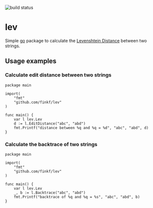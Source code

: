 ![build status](https://travis-ci.org/finkf/lev.svg?branch=master)
# lev
Simple [go](https://golang.org) package to calculate the
[Levenshtein Distance](https://en.wikipedia.org/wiki/Levenshtein_distance)
between two strings.

## Usage examples
### Calculate edit distance between two strings
```golang
package main

import(
	"fmt"
	"github.com/finkf/lev"
)

func main() {
	var l lev.Lev
	d := l.EditDistance("abc", "abd")
	fmt.Printf("distance between %q and %q = %d", "abc", "abd", d)
}
```
### Calculate the backtrace of two strings
```golang
package main

import(
	"fmt"
	"github.com/finkf/lev"
)

func main() {
	var l lev.Lev
	_, b := l.Backtrace("abc", "abd")
	fmt.Printf("backtrace of %q and %q = %s", "abc", "abd", b)
}
```
